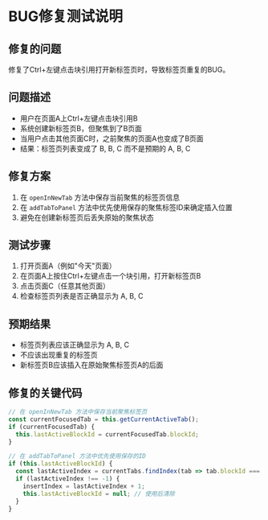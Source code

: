 # BUG修复测试说明

## 修复的问题
修复了Ctrl+左键点击块引用打开新标签页时，导致标签页重复的BUG。

## 问题描述
- 用户在页面A上Ctrl+左键点击块引用B
- 系统创建新标签页B，但聚焦到了B页面
- 当用户点击其他页面C时，之前聚焦的页面A也变成了B页面
- 结果：标签页列表变成了 B, B, C 而不是预期的 A, B, C

## 修复方案
1. 在 `openInNewTab` 方法中保存当前聚焦的标签页信息
2. 在 `addTabToPanel` 方法中优先使用保存的聚焦标签ID来确定插入位置
3. 避免在创建新标签页后丢失原始的聚焦状态

## 测试步骤
1. 打开页面A（例如"今天"页面）
2. 在页面A上按住Ctrl+左键点击一个块引用，打开新标签页B
3. 点击页面C（任意其他页面）
4. 检查标签页列表是否正确显示为 A, B, C

## 预期结果
- 标签页列表应该正确显示为 A, B, C
- 不应该出现重复的标签页
- 新标签页B应该插入在原始聚焦标签页A的后面

## 修复的关键代码
```typescript
// 在 openInNewTab 方法中保存当前聚焦标签页
const currentFocusedTab = this.getCurrentActiveTab();
if (currentFocusedTab) {
  this.lastActiveBlockId = currentFocusedTab.blockId;
}

// 在 addTabToPanel 方法中优先使用保存的ID
if (this.lastActiveBlockId) {
  const lastActiveIndex = currentTabs.findIndex(tab => tab.blockId === this.lastActiveBlockId);
  if (lastActiveIndex !== -1) {
    insertIndex = lastActiveIndex + 1;
    this.lastActiveBlockId = null; // 使用后清除
  }
}
```
